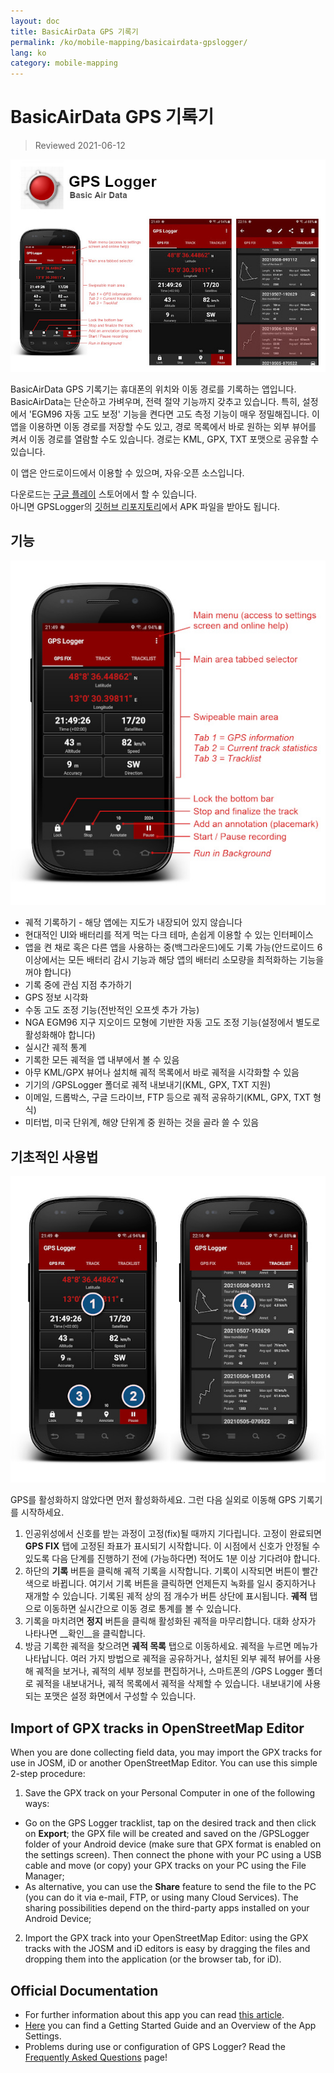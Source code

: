 ```yaml
---
layout: doc
title: BasicAirData GPS 기록기
permalink: /ko/mobile-mapping/basicairdata-gpslogger/
lang: ko
category: mobile-mapping
---
```


BasicAirData GPS 기록기
=======================

> Reviewed 2021-06-12

![BasicAirData-GPSLogger-002][]

BasicAirData GPS 기록기는 휴대폰의 위치와 이동 경로를 기록하는 앱입니다. BasicAirData는 단순하고 가벼우며, 전력 절약 기능까지 갖추고 있습니다. 특히, 설정에서 'EGM96 자동 고도 보정' 기능을 켠다면 고도 측정 기능이 매우 정밀해집니다. 이 앱을 이용하면 이동 경로를 저장할 수도 있고, 경로 목록에서 바로 원하는 외부 뷰어를 켜서 이동 경로를 열람할 수도 있습니다. 경로는 KML, GPX, TXT 포맷으로 공유할 수 있습니다.

이 앱은 안드로이드에서 이용할 수 있으며, 자유·오픈 소스입니다.

다운로드는 [구글 플레이](https://play.google.com/store/apps/details?id=eu.basicairdata.graziano.gpslogger) 스토어에서 할 수 있습니다.<br>
아니면 GPSLogger의 [깃허브 리포지토리](https://github.com/BasicAirData/GPSLogger/tree/master/apk)에서 APK 파일을 받아도 됩니다.

기능
--------

![BasicAirData-GPSLogger-000][]

* 궤적 기록하기 - 해당 앱에는 지도가 내장되어 있지 않습니다
* 현대적인 UI와 배터리를 적게 먹는 다크 테마, 손쉽게 이용할 수 있는 인터페이스
* 앱을 켠 채로 혹은 다른 앱을 사용하는 중(백그라운드)에도 기록 가능(안드로이드 6 이상에서는 모든 배터리 감시 기능과 해당 앱의 배터리 소모량을 최적화하는 기능을 꺼야 합니다)
* 기록 중에 관심 지점 추가하기
* GPS 정보 시각화
* 수동 고도 조정 기능(전반적인 오프셋 추가 가능)
* NGA EGM96 지구 지오이드 모형에 기반한 자동 고도 조정 기능(설정에서 별도로 활성화해야 합니다)
* 실시간 궤적 통계
* 기록한 모든 궤적을 앱 내부에서 볼 수 있음
* 아무 KML/GPX 뷰어나 설치해 궤적 목록에서 바로 궤적을 시각화할 수 있음
* 기기의 /GPSLogger 폴더로 궤적 내보내기(KML, GPX, TXT 지원)
* 이메일, 드롭박스, 구글 드라이브, FTP 등으로 궤적 공유하기(KML, GPX, TXT 형식)
* 미터법, 미국 단위계, 해양 단위계 중 원하는 것을 골라 쓸 수 있음

기초적인 사용법
-----------

![BasicAirData-GPSLogger-001][]

GPS를 활성화하지 않았다면 먼저 활성화하세요. 그런 다음 실외로 이동해 GPS 기록기를 시작하세요.

1. 인공위성에서 신호를 받는 과정이 고정(fix)될 때까지 기다립니다. 고정이 완료되면 __GPS FIX__ 탭에 고정된 좌표가 표시되기 시작합니다. 이 시점에서 신호가 안정될 수 있도록 다음 단계를 진행하기 전에 (가능하다면) 적어도 1분 이상 기다려야 합니다.
2. 하단의 __기록__ 버튼을 클릭해 궤적 기록을 시작합니다. 기록이 시작되면 버튼이 빨간색으로 바뀝니다. 여기서 기록 버튼을 클릭하면 언제든지 녹화를 일시 중지하거나 재개할 수 있습니다. 기록된 궤적 상의 점 개수가 버튼 상단에 표시됩니다.
__궤적__ 탭으로 이동하면 실시간으로 이동 경로 통계를 볼 수 있습니다.
3. 기록을 마치려면 __정지__ 버튼을 클릭해 활성화된 궤적을 마무리합니다. 대화 상자가 나타나면 __확인__을 클릭합니다.
4. 방금 기록한 궤적을 찾으려면 __궤적 목록__ 탭으로 이동하세요. 궤적을 누르면 메뉴가 나타납니다. 여러 가지 방법으로 궤적을 공유하거나, 설치된 외부 궤적 뷰어를 사용해 궤적을 보거나, 궤적의 세부 정보를 편집하거나, 스마트폰의 /GPS Logger 폴더로 궤적을 내보내거나, 궤적 목록에서 궤적을 삭제할 수 있습니다. 내보내기에 사용되는 포맷은 설정 화면에서 구성할 수 있습니다.

Import of GPX tracks in OpenStreetMap Editor
--------------------------------------------

When you are done collecting field data, you may import the GPX tracks for use in JOSM, iD or another OpenStreetMap Editor.
You can use this simple 2-step procedure:

1. Save the GPX track on your Personal Computer in one of the following ways:
* Go on the GPS Logger tracklist, tap on the desired track and then click on __Export__; the GPX file will be created and saved on the /GPSLogger folder of your Android device (make sure that GPX format is enabled on the settings screen). Then connect the phone with your PC using a USB cable and move (or copy) your GPX tracks on your PC using the File Manager;
* As alternative, you can use the __Share__ feature to send the file to the PC (you can do it via e-mail, FTP, or using many Cloud Services). The sharing possibilities depend on the third-party apps installed on your Android Device;
2. Import the GPX track into your OpenStreetMap Editor: using the GPX tracks with the JOSM and iD editors is easy by dragging the files and dropping them into the application (or the browser tab, for iD).

Official Documentation
----------------------

- For further information about this app you can read [this article](http://www.basicairdata.eu/projects/android/android-gps-logger/).<br>
- [Here](http://www.basicairdata.eu/projects/android/android-gps-logger/getting-started-guide-for-gps-logger/) you can find a Getting Started Guide and an Overview of the App Settings.<br>
- Problems during use or configuration of GPS Logger? Read the [Frequently Asked Questions](https://github.com/BasicAirData/GPSLogger/blob/master/readme.md#frequently-asked-questions) page!

[BasicAirData-GPSLogger-002]:  /images/mobile-mapping/basicairdata-gpslogger_002.en.jpg
[BasicAirData-GPSLogger-000]:  /images/mobile-mapping/basicairdata-gpslogger_000.en.jpg
[BasicAirData-GPSLogger-001]:  /images/mobile-mapping/basicairdata-gpslogger_001.en.jpg